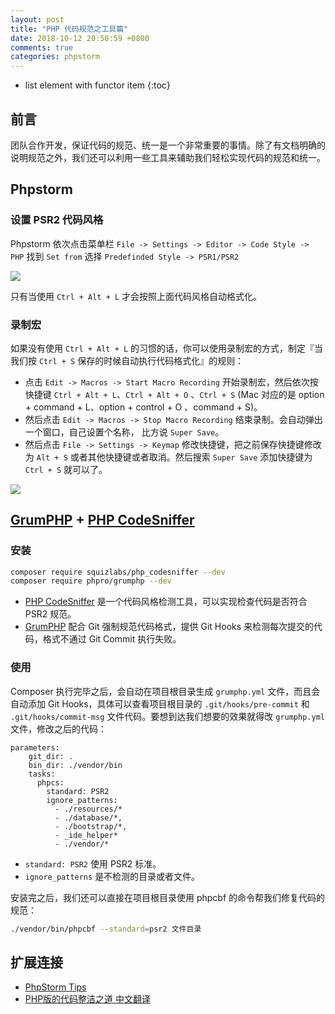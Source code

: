 ```yaml
---
layout: post
title: "PHP 代码规范之工具篇"
date: 2018-10-12 20:50:59 +0800
comments: true
categories: phpstorm
---
```

* list element with functor item
{:toc}

## 前言

团队合作开发，保证代码的规范、统一是一个非常重要的事情。除了有文档明确的说明规范之外，我们还可以利用一些工具来辅助我们轻松实现代码的规范和统一。

<!--more-->

## Phpstorm


### 设置 PSR2 代码风格

Phpstorm 依次点击菜单栏 `File -> Settings -> Editor -> Code Style -> PHP` 找到 `Set from` 选择 `Predefinded Style -> PSR1/PSR2`

![](https://blog-1251237404.cos.ap-guangzhou.myqcloud.com/20190424163723.png)


只有当使用 `Ctrl + Alt + L` 才会按照上面代码风格自动格式化。

### 录制宏

如果没有使用 `Ctrl + Alt + L` 的习惯的话，你可以使用录制宏的方式，制定『当我们按 `Ctrl + S` 保存的时候自动执行代码格式化』的规则：


- 点击 `Edit -> Macros -> Start Macro Recording` 开始录制宏，然后依次按快捷键 `Ctrl + Alt + L`、`Ctrl + Alt + O` 、`Ctrl + S` (Mac 对应的是 option + command + L、option + control + O 、command + S)。
- 然后点击 `Edit -> Macros -> Stop Macro Recording` 结束录制。会自动弹出一个窗口，自己设置个名称， 比方说 `Super Save`。
- 然后点击 `File -> Settings -> Keymap` 修改快捷键，把之前保存快捷键修改为 `Alt + S` 或者其他快捷键或者取消。然后搜索 `Super Save` 添加快捷键为 `Ctrl + S` 就可以了。

![](https://blog-1251237404.cos.ap-guangzhou.myqcloud.com/20190424162037.png)

## [GrumPHP](https://github.com/phpro/grumphp) + [PHP CodeSniffer](https://github.com/squizlabs/PHP_CodeSniffer)

### 安装

```sh
composer require squizlabs/php_codesniffer --dev
composer require phpro/grumphp --dev
```

- [PHP CodeSniffer](https://github.com/squizlabs/PHP_CodeSniffer) 是一个代码风格检测工具，可以实现检查代码是否符合 PSR2 规范。
- [GrumPHP](https://github.com/phpro/grumphp) 配合 Git 强制规范代码格式，提供 Git Hooks 来检测每次提交的代码，格式不通过 Git Commit 执行失败。


### 使用

Composer 执行完毕之后，会自动在项目根目录生成 `grumphp.yml` 文件，而且会自动添加 Git Hooks，具体可以查看项目根目录的 `.git/hooks/pre-commit` 和 `.git/hooks/commit-msg` 文件代码。要想到达我们想要的效果就得改 `grumphp.yml` 文件，修改之后的代码：

```
parameters:
    git_dir: .
    bin_dir: ./vendor/bin
    tasks:
      phpcs:
        standard: PSR2
        ignore_patterns:
          - ./resources/*
          - ./database/*,
          - ./bootstrap/*,
          - _ide_helper*
          - ./vendor/*
```

- `standard: PSR2` 使用 PSR2 标准。
- `ignore_patterns` 是不检测的目录或者文件。


安装完之后，我们还可以直接在项目根目录使用 phpcbf 的命令帮我们修复代码的规范：

```sh
./vendor/bin/phpcbf --standard=psr2 文件目录
```

## 扩展连接

- [PhpStorm Tips](https://phpstorm.tips/)
- [PHP版的代码整洁之道 中文翻译](https://github.com/php-cpm/clean-code-php)